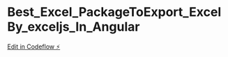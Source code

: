 # Best_Excel_PackageToExport_ExcelBy_exceljs_In_Angular

[Edit in Codeflow ⚡️](https://stackblitz.com/~/github.com/Deepak-chawda/Best_Excel_PackageToExport_ExcelBy_exceljs_In_Angular)